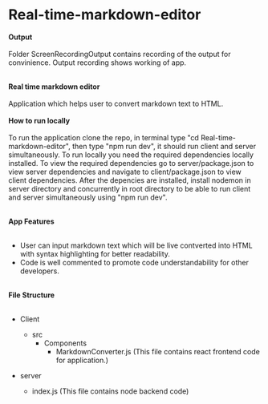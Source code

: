 # Real-time-markdown-editor

**Output** </br></br>
Folder ScreenRecordingOutput contains recording of the output for convinience. Output recording shows working of app.
</br>
</br>

**Real time markdown editor** </br> </br>
Application which helps user to convert markdown text to HTML.
</br>
</br>
**How to run locally** </br> </br>
To run the application clone the repo, in terminal type "cd Real-time-markdown-editor", then type "npm run dev", it should run client and server simultaneously. To run locally you need the required dependencies locally installed. To view the required dependencies go to server/package.json to view server dependencies and navigate to client/package.json to view client dependencies. After the depencies are installed, install nodemon in server directory and concurrently in root directory to be able to run client and server simultaneously using "npm run dev".
</br> </br>

**App Features** </br> </br>
- User can input markdown text which will be live contverted into HTML with syntax highlighting for better readability.
- Code is well commented to promote code understandability for other developers.
</br> </br>

**File Structure** </br> </br>
- Client
    - src
        - Components
            - MarkdownConverter.js (This file contains react frontend code for application.)
         
- server
    - index.js (This file contains node backend code)
